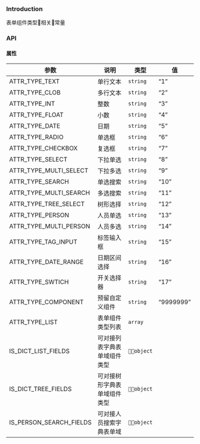 ### Introduction
表单组件类型相关常量

### API

#### 属性

| 参数 | 说明 | 类型 | 值 |
| ---- | ---- | ---- | ------ |
| ATTR_TYPE_TEXT | 单行文本 | `string` | “1” |
| ATTR_TYPE_CLOB | 多行文本 | `string` | “2” |
| ATTR_TYPE_INT | 整数 | `string` | “3” |
| ATTR_TYPE_FLOAT | 小数 | `string` | “4” |
| ATTR_TYPE_DATE | 日期 | `string` | “5” |
| ATTR_TYPE_RADIO | 单选框 | `string` | “6” |
| ATTR_TYPE_CHECKBOX | 复选框 | `string` | “7” |
| ATTR_TYPE_SELECT | 下拉单选 | `string` | “8” |
| ATTR_TYPE_MULTI_SELECT | 下拉多选 | `string` | “9” |
| ATTR_TYPE_SEARCH | 单选搜索 | `string` | “10” |
| ATTR_TYPE_MULTI_SEARCH | 多选搜索 | `string` | “11” |
| ATTR_TYPE_TREE_SELECT | 树形选择 | `string` | “12” |
| ATTR_TYPE_PERSON | 人员单选 | `string` | “13” |
| ATTR_TYPE_MULTI_PERSON | 人员多选 | `string` | “14” |
| ATTR_TYPE_TAG_INPUT | 标签输入框 | `string` | “15” |
| ATTR_TYPE_DATE_RANGE | 日期区间选择 | `string` | “16” |
| ATTR_TYPE_SWTICH | 开关选择器 | `string` | “17” |
| ATTR_TYPE_COMPONENT | 预留自定义组件 | `string` | “9999999” |
| ATTR_TYPE_LIST | 表单组件类型列表 | `array` |  |
| IS_DICT_LIST_FIELDS | 可对接列表字典表单域组件类型 | `object` |  |
| IS_DICT_TREE_FIELDS | 可对接树形字典表单域组件类型 | `object` |  |
| IS_PERSON_SEARCH_FIELDS | 可对接人员搜索字典表单域 | `object` |  |